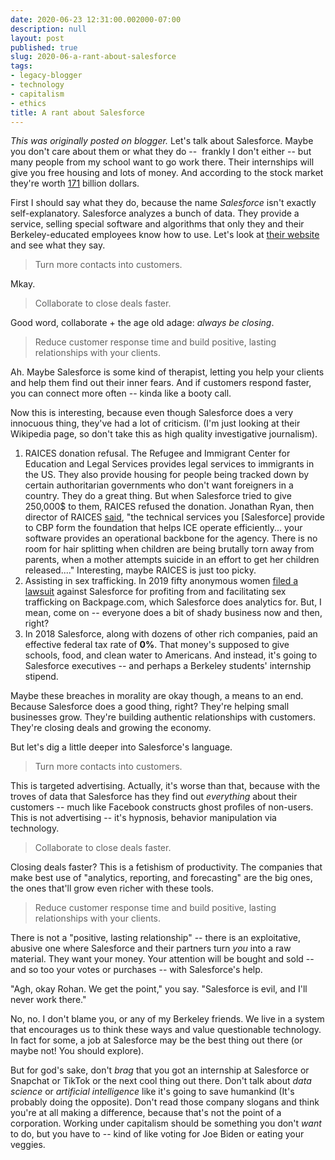 ```yaml
---
date: 2020-06-23 12:31:00.002000-07:00
description: null
layout: post
published: true
slug: 2020-06-a-rant-about-salesforce
tags:
- legacy-blogger
- technology
- capitalism
- ethics
title: A rant about Salesforce
---
```



*This was originally posted on blogger.*
Let's talk about Salesforce. Maybe you don't care about them or what they do --  frankly I don't either -- but many people from my school want to go work there. Their internships will give you free housing and lots of money. And according to the stock market they're worth [171](https://ycharts.com/companies/CRM/market_cap) billion dollars.  

  

First I should say what they do, because the name *Salesforce* isn't exactly self-explanatory. Salesforce analyzes a bunch of data. They provide a service, selling special software and algorithms that only they and their Berkeley-educated employees know how to use. Let's look at [their website](https://www.salesforce.com/) and see what they say.  
> Turn more contacts into customers.

Mkay.  
> Collaborate to close deals faster.

Good word, collaborate + the age old adage: *always be closing*.  
> Reduce customer response time and build positive, lasting relationships with your clients.

Ah. Maybe Salesforce is some kind of therapist, letting you help your clients and help them find out their inner fears. And if customers respond faster, you can connect more often -- kinda like a booty call.  

  

Now this is interesting, because even though Salesforce does a very innocuous thing, they've had a lot of criticism. (I'm just looking at their Wikipedia page, so don't take this as high quality investigative journalism).  

1. RAICES donation refusal. The Refugee and Immigrant Center for Education and Legal Services provides legal services to immigrants in the US. They also provide housing for people being tracked down by certain authoritarian governments who don't want foreigners in a country. They do a great thing. But when Salesforce tried to give 250,000$ to them, RAICES refused the donation. Jonathan Ryan, then director of RAICES [said](https://twitter.com/RAICESTEXAS/status/1019975176140701696), "the technical services you [Salesforce] provide to CBP form the foundation that helps ICE operate efficiently... your software provides an operational backbone for the agency. There is no room for hair splitting when children are being brutally torn away from parents, when a mother attempts suicide in an effort to get her children released...." Interesting, maybe RAICES is just too picky.
2. Assisting in sex trafficking. In 2019 fifty anonymous women [filed a lawsuit](https://www.itpro.co.uk/cloud/33343/salesforce-sued-over-dealings-with-sex-trafficking-site) against Salesforce for profiting from and facilitating sex trafficking on Backpage.com, which Salesforce does analytics for. But, I mean, come on -- everyone does a bit of shady business now and then, right?
3. In 2018 Salesforce, along with dozens of other rich companies, paid an effective federal tax rate of **0%**. That money's supposed to give schools, food, and clean water to Americans. And instead, it's going to Salesforce executives -- and perhaps a Berkeley students' internship stipend.

Maybe these breaches in morality are okay though, a means to an end. Because Salesforce does a good thing, right? They're helping small businesses grow. They're building authentic relationships with customers. They're closing deals and growing the economy.  

  

But let's dig a little deeper into Salesforce's language.  
> Turn more contacts into customers.

This is targeted advertising. Actually, it's worse than that, because with the troves of data that Salesforce has they find out *everything* about their customers -- much like Facebook constructs ghost profiles of non-users. This is not advertising -- it's hypnosis, behavior manipulation via technology.  
> Collaborate to close deals faster.

Closing deals faster? This is a fetishism of productivity. The companies that make best use of "analytics, reporting, and forecasting" are the big ones, the ones that'll grow even richer with these tools.  
> Reduce customer response time and build positive, lasting relationships with your clients.

There is not a "positive, lasting relationship" -- there is an exploitative, abusive one where Salesforce and their partners turn *you* into a raw material. They want your money. Your attention will be bought and sold -- and so too your votes or purchases -- with Salesforce's help.  

  

"Agh, okay Rohan. We get the point," you say. "Salesforce is evil, and I'll never work there."  

  

No, no. I don't blame you, or any of my Berkeley friends. We live in a system that encourages us to think these ways and value questionable technology. In fact for some, a job at Salesforce may be the best thing out there (or maybe not! You should explore).  

  

But for god's sake, don't *brag* that you got an internship at Salesforce or Snapchat or TikTok or the next cool thing out there. Don't talk about *data science* or *artificial intelligence* like it's going to save humankind (It's probably doing the opposite). Don't read those company slogans and think you're at all making a difference, because that's not the point of a corporation. Working under capitalism should be something you don't *want* to do, but you have to -- kind of like voting for Joe Biden or eating your veggies.